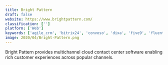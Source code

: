 ```yaml
---
title: Bright Pattern
draft: false 
website: https://www.brightpattern.com/
classification: ['']
platform: ['Web']
keywords: ['agile_crm', 'bitrix24', 'convoso', 'dixa', 'five9', 'fluentstream', 'freshcaller', 'infoflo', 'liveagent', 'logmein_rescue', 'nice_incontact', 'newfies-dialer', 'nextiva', 'phoneburner', 'purecloud', 'ringcentral', 'ringcentral_contact_center', 'salesforce_service_cloud', 'vcc_live', 'zoho_desk', 'ucontact']
image: 2020/04/Bright-Pattern.png
---
```

Bright Pattern provides multichannel cloud contact center software enabling rich customer experiences across popular channels.